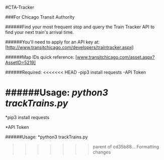 #CTA-Tracker

###For Chicago Transit Authority


######Find your most frequent stop and query the Train Tracker API to find your next train's arrival time.

######You'll need to apply for an API key at: [http://www.transitchicago.com/developers/traintracker.aspx]

######Map IDs quick reference:
[www.transitchicago.com/asset.aspx?AssetID=5219]


######Required:
<<<<<<< HEAD
-pip3 install requests
-API Token

######Usage:
_python3 trackTrains.py_
=======
*pip3 install requests

*API Token

######Usage:
*python3 trackTrains.py
>>>>>>> parent of cd35b88... Formatting changes
